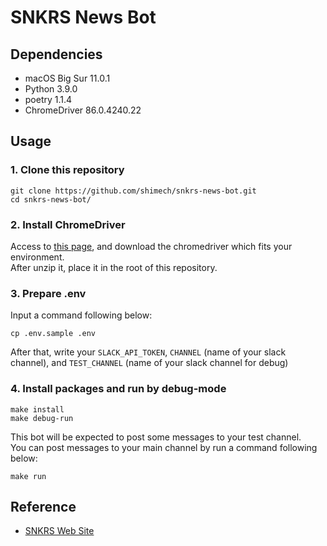 # SNKRS News Bot

## Dependencies

- macOS Big Sur 11.0.1
- Python 3.9.0
- poetry 1.1.4
- ChromeDriver 86.0.4240.22

## Usage

### 1. Clone this repository

```
git clone https://github.com/shimech/snkrs-news-bot.git
cd snkrs-news-bot/
```

### 2. Install ChromeDriver

Access to [this page](https://chromedriver.storage.googleapis.com/index.html?path=86.0.4240.22/), and download the chromedriver which fits your environment.  
After unzip it, place it in the root of this repository.

### 3. Prepare .env

Input a command following below:

```
cp .env.sample .env
```

After that, write your `SLACK_API_TOKEN`, `CHANNEL` (name of your slack channel), and `TEST_CHANNEL` (name of your slack channel for debug)

### 4. Install packages and run by debug-mode

```
make install
make debug-run
```

This bot will be expected to post some messages to your test channel.  
You can post messages to your main channel by run a command following below:

```
make run
```

## Reference

- [SNKRS Web Site](https://www.nike.com/jp/launch)
